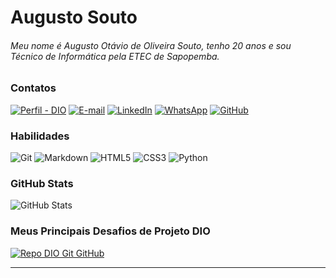 # Augusto Souto
###### Meu nome é Augusto Otávio de Oliveira Souto, tenho 20 anos e sou Técnico de Informática pela ETEC de Sapopemba. 

### Contatos
[![Perfil - DIO](https://img.shields.io/badge/dio-black?style=for-the-badge&labelColor=42C920
)](https://www.dio.me/users/augusto_souto01)
[![E-mail](https://img.shields.io/badge/-Email-000?style=for-the-badge&logo=microsoft-outlook&logoColor=fff)](mailto:augusto.dev.souto01@gmail.com)
[![LinkedIn](https://img.shields.io/badge/-LinkedIn-000?style=for-the-badge&logo=linkedin&logoColor=30A3DC)](https://www.linkedin.com/in/augusto-souto-527b58223/)
[![WhatsApp](https://img.shields.io/badge/WhatsApp-25D366?style=for-the-badge&logo=whatsapp&logoColor=white)](https://wa.me/5511951741662)
[![GitHub](https://img.shields.io/badge/GitHub-100000?style=for-the-badge&logo=github&logoColor=white)](https://github.com/August0Gus01)

### Habilidades
![Git](https://img.shields.io/badge/GIT-E44C30?style=for-the-badge&logo=git&logoColor=white)
![Markdown](https://img.shields.io/badge/Markdown-000?style=for-the-badge&logo=markdown)
![HTML5](https://img.shields.io/badge/HTML-000?style=for-the-badge&logo=html5&logoColor=30A3DC)
![CSS3](https://img.shields.io/badge/CSS3-000?style=for-the-badge&logo=css3&logoColor=E94D5F)
![Python](https://img.shields.io/badge/python-3670A0?style=for-the-badge&logo=python&logoColor=ffdd54)

### GitHub Stats
![GitHub Stats](https://github-readme-stats.vercel.app/api?username=August0Gus01&theme=transparent&bg_color=000&border_color=30A3DC&show_icons=true&icon_color=30A3DC&title_color=E94D5F&text_color=FFF&hide_title=true&hide=stars)

### Meus Principais Desafios de Projeto DIO
[![Repo DIO Git GitHub](https://github-readme-stats.vercel.app/api/pin/?username=August0Gus01&repo=dio-lab-open-source&bg_color=000&border_color=30A3DC&show_icons=true&icon_color=30A3DC&title_color=E94D5F&text_color=FFF)](https://github.com/August0Gus01/dio-lab-open-source)

---